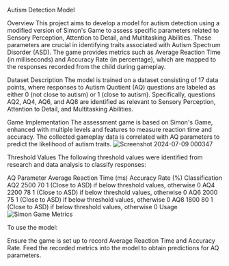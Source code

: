 Autism Detection Model

Overview
This project aims to develop a model for autism detection using a modified version of Simon's Game to assess specific parameters related to Sensory Perception, Attention to Detail, and Multitasking Abilities. These parameters are crucial in identifying traits associated with Autism Spectrum Disorder (ASD). The game provides metrics such as Average Reaction Time (in milliseconds) and Accuracy Rate (in percentage), which are mapped to the responses recorded from the child during gameplay.

Dataset Description
The model is trained on a dataset consisting of 17 data points, where responses to Autism Quotient (AQ) questions are labeled as either 0 (not close to autism) or 1 (close to autism). Specifically, questions AQ2, AQ4, AQ6, and AQ8 are identified as relevant to Sensory Perception, Attention to Detail, and Multitasking Abilities.

Game Implementation
The assessment game is based on Simon's Game, enhanced with multiple levels and features to measure reaction time and accuracy. The collected gameplay data is correlated with AQ parameters to predict the likelihood of autism traits.
![Screenshot 2024-07-09 000347](https://github.com/lakshyeahh/Autism-Detection/assets/121057440/bc4e7682-a7cc-4bee-8764-1d0c2366a38b)

Threshold Values
The following threshold values were identified from research and data analysis to classify responses:

AQ Parameter	Average Reaction Time (ms)	Accuracy Rate (%)	Classification
AQ2	2500	70	1 (Close to ASD) if below threshold values, otherwise 0
AQ4	2200	78	1 (Close to ASD) if below threshold values, otherwise 0
AQ6	2000	75	1 (Close to ASD) if below threshold values, otherwise 0
AQ8	1800	80	1 (Close to ASD) if below threshold values, otherwise 0
Usage
![Simon Game Metrics](https://github.com/lakshyeahh/Autism-Detection/assets/121057440/05bd65b0-01d4-4dac-92a0-367a2332aaeb)

To use the model:

Ensure the game is set up to record Average Reaction Time and Accuracy Rate.
Feed the recorded metrics into the model to obtain predictions for AQ parameters.


